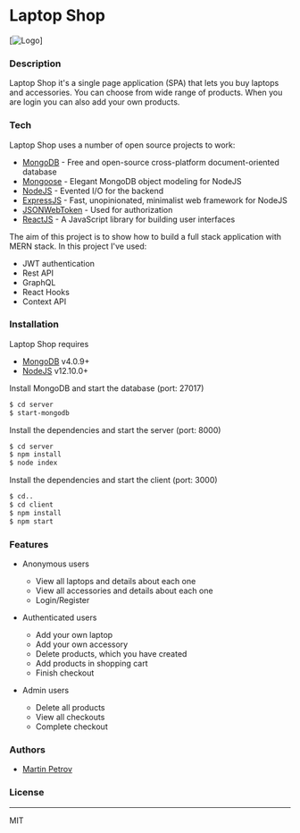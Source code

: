 # Laptop Shop

[![Logo](https://thumbs.dreamstime.com/z/laptop-line-icon-mobile-computer-outline-vector-logo-linear-pi-pictogram-isolated-white-pixel-perfect-illustration-95987744.jpg)]

### Description

Laptop Shop it's a single page application (SPA) that lets you buy laptops and accessories. You can choose from wide range of products. When you are login you can also add your own products. 

### Tech

Laptop Shop uses a number of open source projects to work:
* [MongoDB](https://www.mongodb.com) - Free and open-source cross-platform document-oriented database
* [Mongoose](http://mongoosejs.com/index.html) - Elegant MongoDB object modeling for NodeJS
* [NodeJS](https://nodejs.org/en/) - Evented I/O for the backend
* [ExpressJS](https://expressjs.com) - Fast, unopinionated, minimalist web framework for NodeJS
* [JSONWebToken](https://jwt.io) - Used for authorization
* [ReactJS](https://reactjs.org) - A JavaScript library for building user interfaces

The aim of this project is to show how to build a full stack application with MERN stack. In this project I've used:

* JWT authentication
* Rest API
* GraphQL
* React Hooks
* Context API

### Installation

Laptop Shop requires 
* [MongoDB](https://www.mongodb.com/download-center#community) v4.0.9+
* [NodeJS](https://nodejs.org/en/) v12.10.0+

Install MongoDB and start the database (port: 27017)

```sh
$ cd server
$ start-mongodb
```

Install the dependencies and start the server (port: 8000)

```sh
$ cd server
$ npm install
$ node index
```

Install the dependencies and start the client (port: 3000)

```sh
$ cd..
$ cd client
$ npm install
$ npm start
```

### Features

- Anonymous users
    - View all laptops and details about each one
    - View all accessories and details about each one    
    - Login/Register

- Authenticated users
    - Add your own laptop
    - Add your own accessory
    - Delete products, which you have created
    - Add products in shopping cart
    - Finish checkout

- Admin users    
    - Delete all products
    - View all checkouts
    - Complete checkout    

### Authors

* [Martin Petrov](https://github.com/martin-petrov03)

### License
----

MIT
